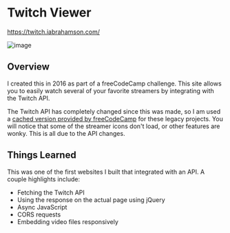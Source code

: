 # Twitch Viewer
https://twitch.iabrahamson.com/

![image](https://user-images.githubusercontent.com/17521691/183322307-c0555529-5e9b-4203-a0fe-f0c739ef09bd.png)


## Overview
I created this in 2016 as part of a freeCodeCamp challenge. This site allows you to easily watch several of your favorite streamers by integrating with the Twitch API.

The Twitch API has completely changed since this was made, so I am used a [cached version provided by freeCodeCamp](https://twitch-proxy.freecodecamp.rocks/) for these legacy projects. You will notice that some of the streamer icons don't load, or other features are wonky. This is all due to the API changes.

## Things Learned
This was one of the first websites I built that integrated with an API. A couple highlights include:
- Fetching the Twitch API
- Using the response on the actual page using jQuery
- Async JavaScript
- CORS requests
- Embedding video files responsively
